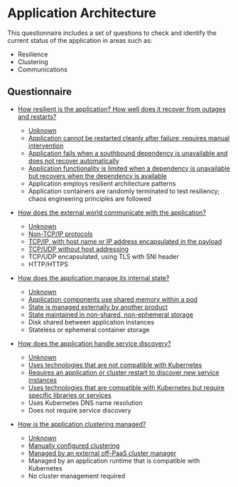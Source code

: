 # Application Architecture

This questionnaire includes a set of questions to check and identify the current
status of the application in areas such as:

- Resilience
- Clustering
- Communications

## Questionnaire

* [How resilient is the application? How well does it recover from outages and restarts?](./03-app-architecture/apparcq01/README.md)
  * [Unknown](./03-app-architecture/apparcq01/exp01.md)<div class="risk-box unknown"></div>
  * [Application cannot be restarted cleanly after failure, requires manual intervention](./03-app-architecture/apparcq01/exp02.md)<div class="risk-box high"></div>
  * [Application fails when a southbound dependency is unavailable and does not recover automatically](./03-app-architecture/apparcq01/exp03.md)<div class="risk-box high"></div>
  * [Application functionality is limited when a dependency is unavailable but recovers when the dependency is available](./03-app-architecture/apparcq01/exp04.md)<div class="risk-box medium"></div>
  * Application employs resilient architecture patterns<div class="risk-box low"></div>
  * Application containers are randomly terminated to test resiliency; chaos engineering principles are followed<div class="risk-box low"></div>
 
* [How does the external world communicate with the application?](./03-app-architecture/apparcq02/README.md)
  * [Unknown](./03-app-architecture/apparcq02/exp01.md)<div class="risk-box unknown"></div>
  * [Non-TCP/IP protocols](./03-app-architecture/apparcq02/exp02.md)<div class="risk-box high"></div>
  * [TCP/IP, with host name or IP address encapsulated in the payload](./03-app-architecture/apparcq02/exp03.md)<div class="risk-box high"></div>
  * [TCP/UDP without host addressing](./03-app-architecture/apparcq02/exp04.md)<div class="risk-box medium"></div>
  * TCP/UDP encapsulated, using TLS with SNI header<div class="risk-box low"></div>
  * HTTP/HTTPS<div class="risk-box low"></div>
 
* [How does the application manage its internal state?](./03-app-architecture/apparcq03/README.md)
  * [Unknown](./03-app-architecture/apparcq03/exp01.md)<div class="risk-box unknown"></div>
  * [Application components use shared memory within a pod](./03-app-architecture/apparcq03/exp02.md)<div class="risk-box medium"></div>
  * [State is managed externally by another product](./03-app-architecture/apparcq03/exp03.md)<div class="risk-box medium"></div>
  * [State maintained in non-shared, non-ephemeral storage](./03-app-architecture/apparcq03/exp04.md)<div class="risk-box medium"></div>
  * Disk shared between application instances<div class="risk-box low"></div>
  * Stateless or ephemeral container storage<div class="risk-box low"></div>
 
* [How does the application handle service discovery?](./03-app-architecture/apparcq04/README.md)
  * [Unknown](./03-app-architecture/apparcq04/exp01.md)<div class="risk-box unknown"></div>
  * [Uses technologies that are not compatible with Kubernetes](./03-app-architecture/apparcq04/exp02.md)<div class="risk-box high"></div>
  * [Requires an application or cluster restart to discover new service instances](./03-app-architecture/apparcq04/exp03.md)<div class="risk-box high"></div>
  * [Uses technologies that are compatible with Kubernetes but require specific libraries or services](./03-app-architecture/apparcq04/exp04.md)<div class="risk-box medium"></div>
  * Uses Kubernetes DNS name resolution<div class="risk-box low"></div>
  * Does not require service discovery<div class="risk-box low"></div>
 
* [How is the application clustering managed?](./03-app-architecture/apparcq05/README.md)
  * [Unknown](./03-app-architecture/apparcq05/exp01.md)<div class="risk-box unknown"></div>
  * [Manually configured clustering](./03-app-architecture/apparcq05/exp02.md)<div class="risk-box high"></div>
  * [Managed by an external off-PaaS cluster manager](./03-app-architecture/apparcq05/exp03.md)<div class="risk-box high"></div>
  * Managed by an application runtime that is compatible with Kubernetes<div class="risk-box low"></div>
  * No cluster management required<div class="risk-box low"></div>

